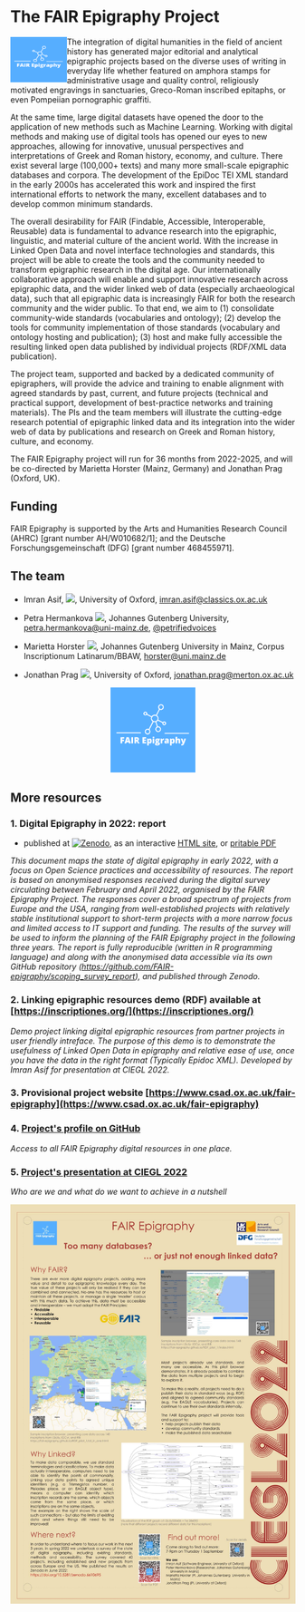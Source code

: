 # The FAIR Epigraphy Project 

<img align="left" width="100" height="80" src="./docs/FAIRlogo_canva_lighter.png" title="FAIR Epigraphy logo">

The integration of digital humanities in the field of ancient history has generated major editorial and analytical epigraphic projects based on the diverse uses of writing in everyday life whether featured on amphora stamps for administrative usage and quality control, religiously motivated engravings in sanctuaries, Greco-Roman inscribed epitaphs, or even Pompeiian pornographic graffiti.  

At the same time, large digital datasets have opened the door to the application of new methods such as Machine Learning. Working with digital methods and making use of digital tools has opened our eyes to new approaches, allowing for innovative, unusual perspectives and interpretations of Greek and Roman history, economy, and culture. There exist several large (100,000+ texts) and many more small-scale epigraphic databases and corpora. The development of the EpiDoc TEI XML standard in the early 2000s has accelerated this work and inspired the first international efforts to network the many, excellent databases and to develop common minimum standards.

The overall desirability for FAIR (Findable, Accessible, Interoperable, Reusable) data is fundamental to advance research into the epigraphic, linguistic, and material culture of the ancient world. With the increase in Linked Open Data and novel interface technologies and standards, this project will be able to create the tools and the community needed to transform epigraphic research in the digital age. Our internationally collaborative approach will enable and support innovative research across epigraphic data, and the wider linked web of data (especially archaeological data), such that all epigraphic data is increasingly FAIR for both the research community and the wider public. To that end, we aim to (1) consolidate community-wide standards (vocabularies and ontology); (2) develop the tools for community implementation of those standards (vocabulary and ontology hosting and publication); (3) host and make fully accessible the resulting linked open data published by individual projects (RDF/XML data publication).

The project team, supported and backed by a dedicated community of epigraphers, will provide the advice and training to enable alignment with agreed standards by past, current, and future projects (technical and practical support, development of best-practice networks and training materials). The PIs and the team members will illustrate the cutting-edge research potential of epigraphic linked data and its integration into the wider web of data by publications and research on Greek and Roman history, culture, and economy.

The FAIR Epigraphy project will run for 36 months from 2022-2025, and will be  co-directed by Marietta Horster (Mainz, Germany) and Jonathan Prag (Oxford, UK).

## Funding

FAIR Epigraphy is supported by the Arts and Humanities Research Council (AHRC) [grant number AH/W010682/1]; and the Deutsche Forschungsgemeinschaft (DFG) [grant number 468455971].

## The team

* Imran Asif, [![](https://orcid.org/sites/default/files/images/orcid_16x16.png)](https://orcid.org/0000-0002-1144-6265), University of Oxford, imran.asif@classics.ox.ac.uk

* Petra Hermankova [![](https://orcid.org/sites/default/files/images/orcid_16x16.png)](https://orcid.org/0000-0002-6349-0540), Johannes Gutenberg University, petra.hermankova@uni-mainz.de, [@petrifiedvoices](https://github.com/petrifiedvoices)

* Marietta Horster [![](https://orcid.org/sites/default/files/images/orcid_16x16.png)](https://orcid.org/0000-0003-1434-224X), Johannes Gutenberg University in Mainz, Corpus Inscriptionum Latinarum/BBAW, horster@uni.mainz.de

* Jonathan Prag [![](https://orcid.org/sites/default/files/images/orcid_16x16.png)](https://orcid.org/0000-0003-3819-8537), University of Oxford, jonathan.prag@merton.ox.ac.uk

<p align="center">
  <img src="./docs/FAIRlogo_canva_lighter.png" width="150" title="FAIR Epigraphy logo">
</p>

## More resources

### 1. Digital Epigraphy in 2022: report
- published at [![Zenodo](https://zenodo.org/badge/464419328.svg)](https://zenodo.org/badge/latestdoi/464419328), as an interactive [HTML site](https://fair-epigraphy.github.io/scoping_survey_report/scripts/01_FAIR_epi_report.html), or [pritable PDF](https://github.com/FAIR-epigraphy/scoping_survey_report/blob/main/scripts/01_FAIR_epi_report.pdf)

_This document maps the state of digital epigraphy in early 2022, with a focus on Open Science practices and accessibility of resources. The report is based on anonymised responses received during the digital survey circulating between February and April 2022, organised by the FAIR Epigraphy Project. The responses cover a broad spectrum of projects from Europe and the USA, ranging from well-established projects with relatively stable institutional support to short-term projects with a more narrow focus and limited access to IT support and funding. The results of the survey will be used to inform the planning of the FAIR Epigraphy project in the following three years. The report is fully reproducible (written in R programming language) and along with the anonymised data accessible via its own GitHub repository (https://github.com/FAIR-epigraphy/scoping_survey_report), and published through Zenodo._

### 2. Linking epigraphic resources demo (RDF) available at [https://inscriptiones.org/](https://inscriptiones.org/)

_Demo project linking digital epigraphic resources from partner projects in user friendly intreface. The purpose of this demo is to demonstrate the usefulness of Linked Open Data in epigraphy and relative ease of use, once you have the data in the right format (Typically Epidoc XML). Developed by Imran Asif for presentation at CIEGL 2022._

### 3. Provisional project website [https://www.csad.ox.ac.uk/fair-epigraphy](https://www.csad.ox.ac.uk/fair-epigraphy)

### 4. [Project's profile on GitHub](https://github.com/FAIR-epigraphy)

_Access to all FAIR Epigraphy digital resources in one place._

### 5. [Project's presentation at CIEGL 2022](../docs/CIEGL22_poster_FAIR.pdf)

_Who are we and what do we want to achieve in a nutshell_

<p align="center">
  <img src="https://github.com/FAIR-epigraphy/home/blob/main/docs/CIEGL_poster_FAIR.png" title="FAIR Epigraphy poster at CIEGL 22" align="left">
</p>

---


